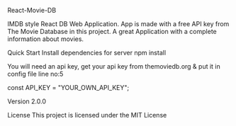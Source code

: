 React-Movie-DB

IMDB style React DB Web Application. App is made with a free API key from The Movie Database in this project. A great Application with a complete information about movies.

Quick Start
Install dependencies for server
npm install

You will need an api key, get your api key from themoviedb.org & put it in config file line no:5

const API_KEY = "YOUR_OWN_API_KEY";

Version
2.0.0

License
This project is licensed under the MIT License
